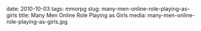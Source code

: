 ﻿date: 2010-10-03
tags: mmorpg
slug: many-men-online-role-playing-as-girls
title: Many Men Online Role Playing as Girls
media: many-men-online-role-playing-as-girls.jpg
